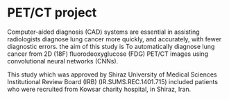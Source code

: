 # PET/CT project
Computer-aided diagnosis (CAD) systems are essential in assisting radiologists diagnose lung cancer more quickly, and accurately, with fewer diagnostic errors. the aim of this study is To automatically diagnose lung cancer from 2D (18F) fluorodeoxyglucose (FDG) PET/CT images using convolutional neural networks (CNNs).

This study which was approved by Shiraz University of Medical Sciences Institutional Review Board (IRB) (IR.SUMS.REC.1401.715) included patients who were recruited from Kowsar charity hospital, in Shiraz, Iran. 
